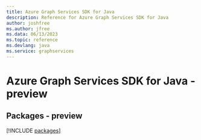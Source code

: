 ```yaml
---
title: Azure Graph Services SDK for Java
description: Reference for Azure Graph Services SDK for Java
author: joshfree
ms.author: jfree
ms.data: 06/13/2023
ms.topic: reference
ms.devlang: java
ms.service: graphservices
---
```

# Azure Graph Services SDK for Java - preview
## Packages - preview
[!INCLUDE [packages](graph-services-index.md)]